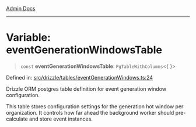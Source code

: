 [Admin Docs](/)

***

# Variable: eventGenerationWindowsTable

> `const` **eventGenerationWindowsTable**: `PgTableWithColumns`\<\{ \}\>

Defined in: [src/drizzle/tables/eventGenerationWindows.ts:24](https://github.com/Sourya07/talawa-api/blob/aac5f782223414da32542752c1be099f0b872196/src/drizzle/tables/eventGenerationWindows.ts#L24)

Drizzle ORM postgres table definition for event generation window configuration.

This table stores configuration settings for the generation hot window
per organization. It controls how far ahead the background worker should
pre-calculate and store event instances.
